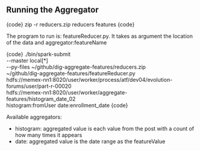 Running the Aggregator
--------------------------------
{code}
zip -r reducers.zip reducers features
{code}

The program to run is: featureReducer.py. It takes as argument the location of the data and aggregator:featureName

{code}
./bin/spark-submit \
    --master local[*] \
    --py-files ~/github/dig-aggregate-features/reducers.zip \
    ~/github/dig-aggregate-features/featureReducer.py \
    hdfs://memex-nn1:8020/user/worker/process/atf/dev04/evolution-forums/user/part-r-00020 \
    hdfs://memex-nn1:8020/user/worker/aggregate-features/histogram_date_02 \
    histogram:fromUser date:enrollment_date
{code}

Available aggregators:

  - histogram: aggregated value is each value from the post with a count of how many times it appears
  - date: aggregated value is the date range as the featureValue
